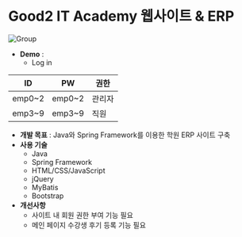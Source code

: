 # Good2 IT Academy 웹사이트 & ERP  
 
![Group](https://user-images.githubusercontent.com/99333136/179507226-a0e16f28-7682-4e6d-a174-30c6a1dcf0a3.png)  


* __Demo__ :  
  * Log in  
  
| ID | PW | 권한 |  
| ------ | --- | --- |  
| emp0\~2 | emp0\~2 | 관리자 |  
| emp3\~9 | emp3\~9 | 직원 |  

* __개발 목표__ : Java와 Spring Framework를 이용한 학원 ERP 사이트 구축  
* __사용 기술__  
  * Java  
  * Spring Framework   
  * HTML/CSS/JavaScript  
  * jQuery  
  * MyBatis  
  * Bootstrap  
* __개선사항__  
  * 사이트 내 회원 권한 부여 기능 필요  
  * 메인 페이지 수강생 후기 등록 기능 필요
 
  
